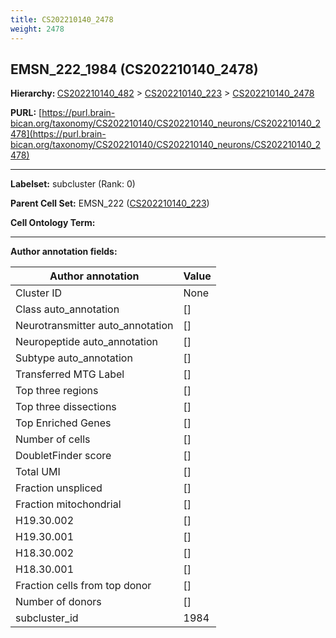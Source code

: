 ```yaml
---
title: CS202210140_2478
weight: 2478
---
```

## EMSN_222_1984 (CS202210140_2478)
<b>Hierarchy: </b>
[CS202210140_482](../CS202210140_482) >
[CS202210140_223](../CS202210140_223) >
[CS202210140_2478](../CS202210140_2478)

**PURL:** [https://purl.brain-bican.org/taxonomy/CS202210140/CS202210140_neurons/CS202210140_2478](https://purl.brain-bican.org/taxonomy/CS202210140/CS202210140_neurons/CS202210140_2478)

---


**Labelset:** subcluster (Rank: 0)

**Parent Cell Set:** EMSN_222 ([CS202210140_223](../CS202210140_223))



**Cell Ontology Term:** 

[MARKER GENES.]: #


---

[TRANSFERRED ANNOTATIONS.]: #


[AUTHOR ANNOTATION FIELDS.]: #


**Author annotation fields:**

| Author annotation | Value |
|-------------------|-------|
|Cluster ID|None|
|Class auto_annotation|[]|
|Neurotransmitter auto_annotation|[]|
|Neuropeptide auto_annotation|[]|
|Subtype auto_annotation|[]|
|Transferred MTG Label|[]|
|Top three regions|[]|
|Top three dissections|[]|
|Top Enriched Genes|[]|
|Number of cells|[]|
|DoubletFinder score|[]|
|Total UMI|[]|
|Fraction unspliced|[]|
|Fraction mitochondrial|[]|
|H19.30.002|[]|
|H19.30.001|[]|
|H18.30.002|[]|
|H18.30.001|[]|
|Fraction cells from top donor|[]|
|Number of donors|[]|
|subcluster_id|1984|
